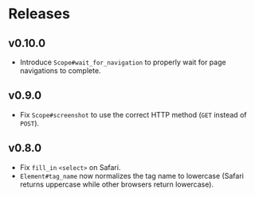# Releases

## v0.10.0

  - Introduce `Scope#wait_for_navigation` to properly wait for page navigations to complete.

## v0.9.0

  - Fix `Scope#screenshot` to use the correct HTTP method (`GET` instead of `POST`).

## v0.8.0

  - Fix `fill_in` `<select>` on Safari.
  - `Element#tag_name` now normalizes the tag name to lowercase (Safari returns uppercase while other browsers return lowercase).
